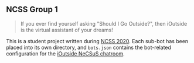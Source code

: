 ## NCSS Group 1 ##

> If you ever find yourself asking "Should I Go Outside?", then iOutside is the
> virtual assistant of your dreams!

This is a student project written during [NCSS 2020][ncss-2020]. Each sub-bot
has been placed into its own directory, and `bots.json` contains the
bot-related configuration for the [iOutside NeCSuS chatroom][necsus-ioutside].

[necsus-ioutside]: https://chat.ncss.cloud/ioutside

[ncss-2020]: https://ncss.edu.au/
